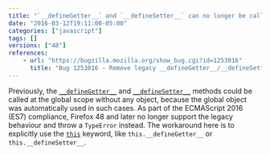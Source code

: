 ```yaml
---
title: "`__defineGetter__` and `__defineSetter__` can no longer be called at the global scope"
date: "2016-03-12T19:11:00-05:00"
categories: ["javascript"]
tags: []
versions: ["48"]
references:
    - url: "https://bugzilla.mozilla.org/show_bug.cgi?id=1253016"
      title: "Bug 1253016 - Remove legacy __defineGetter__/__defineSetter__ this behavior"
---
```

Previously, the [`__defineGetter__`](https://developer.mozilla.org/en-US/docs/Web/JavaScript/Reference/Global_Objects/Object/__defineGetter__) and [`__defineSetter__`](https://developer.mozilla.org/en-US/docs/Web/JavaScript/Reference/Global_Objects/Object/__defineSetter__) methods could be called at the global scope without any object, because the global object was automatically used in such cases. As part of the ECMAScript 2016 (ES7) compliance, Firefox 48 and later no longer support the legacy behaviour and throw a `TypeError` instead. The workaround here is to explicitly use the [`this`](https://developer.mozilla.org/en-US/docs/Web/JavaScript/Reference/Operators/this) keyword, like `this.__defineGetter__` or `this.__defineSetter__`.
